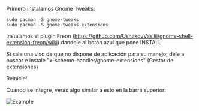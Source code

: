 Primero instalamos Gnome Tweaks:

```
sudo pacman -S gnome-tweaks
sudo pacman -S gnome-tweaks-extensions
```

Instalamos el plugin Freon (https://github.com/UshakovVasilii/gnome-shell-extension-freon/wiki) dandole al botón azul que pone INSTALL.

Si sale una viso de que no dispone de aplicación para su manejo, dele a buscar e instale "x-scheme-handler/gnome-extensions" (Gestor de extensiones)

Reinicie!

Cuando se integre, verás algo similar a esto en la barra superior:

![Example](https://camo.githubusercontent.com/e4d90cc20ca314f4a1fb3087f52e233d1ba7cb1be214ba41967c5c4dd101a384/68747470733a2f2f7261772e6769746875622e636f6d2f557368616b6f76566173696c69692f676e6f6d652d7368656c6c2d657874656e73696f6e2d6672656f6e2f6d61737465722f696d672f70616e656c5f6d656e752e6a7067)
